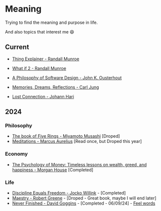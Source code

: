 # Meaning
Trying to find the meaning and purpose in life.

And also topics that interest me :smile:

## Current
 - [Thing Explainer - Randall Munroe](https://www.amazon.com/Thing-Explainer-Complicated-Stuff-Simple/dp/0544668251/ref=sr_1_2?crid=3O3X6PHVEM7MF&dib=eyJ2IjoiMSJ9.U6YjhAiQM2oKIbSCMMKTNYk_tkIFYdFsKTncIVj8AZMkHQUzz13PjZvXtjx8EhDp7VWLobgVhw21-h36VjqSIGpC7C4CQZatuyMif7umV-mrzP6ywMflJYB88Hl4G5dhPRMBDy93aO3wl1IcGdff5KilsoAvX4JC4l5QmGQJwGe6S7OJXkCIIuvRLwpQB2MIcf63-I5AP3NaEnU31GD1WsMpiWfm7xPEbue_0J47FRM.kCeWw7TM6UxXPcziWypilJlQ18r2aDfvLZtcralWb1o&dib_tag=se&keywords=randall+munroe&qid=1722480107&s=books&sprefix=randall+munro%2Cstripbooks-intl-ship%2C217&sr=1-2)

 - [What if 2 - Randall Munroe](https://www.amazon.com/What-Additional-Scientific-Hypothetical-Questions-ebook/dp/B09QYDQQ7N/ref=tmm_kin_swatch_0?_encoding=UTF8&dib_tag=se&dib=eyJ2IjoiMSJ9.IY-1ktFwBsLH4883vSd7fU3onVWFrncKCuwodmR4xT4BWIzYOJus9ZoYbLshlsDwX7nOhkQAAzCQVvbDN_tTcse4hgPJWd945CYSdR6ztt6HBiAGJ1BuoZ2cV0QPUlK3BJ2X9x5KhT8HAh62mxMCF-tU2fGS9HJV84smNVmRkCzMBxn3fE0i1kWvO0ZzCi3lzMffHqpoVBVTDSZZEH0fSbKRAT_NUu5465f3wYA1zTA.b-NnATZkxdsOezkRgr5yLtrnY-W3rInDBPL0nKnme7g&qid=1722993060&sr=8-1)

 - [A Philosophy of Software Design - John K. Ousterhout](https://www.amazon.com/Philosophy-Software-Design-2nd-ebook/dp/B09B8LFKQL/ref=tmm_kin_swatch_0?_encoding=UTF8&dib_tag=se&dib=eyJ2IjoiMSJ9.ShnrOSht__U5NskXPfy72GF5kFOSWrIZEhhOxp85g9pAbDJqQu1xXeuh7l6XaWIloNx1-U6rLzshY0AZh9QNJsRoMT7LecPDBWpXtYWJBDfhWBPM9zAiLknDvTNiO6trWfCjfhbG2VZ89Amrvkv6aoqrbIE61qVqAc3Oov3QhZUTn-7pr1yyT9vCVCf2N29TkSx6IJDFyBp0n25wR2qMryFy5RaIYmP7MxwFGOvkWXY.JraKrFYEaE1WAO0181Aojx7nNLRF8aCXNZPraCFRb0o&qid=1722993144&sr=8-1)
 
 - [Memories, Dreams, Reflections - Carl Jung](https://www.amazon.com/Memories-Dreams-Reflections-Carl-Gustav-ebook/dp/B004FYZK52/ref=tmm_kin_swatch_0?_encoding=UTF8&dib_tag=se&dib=eyJ2IjoiMSJ9.GbEJq1IpzZ3dPIfONEJaTWiPz5FFyxMuW9PIYmSeJU5DyT1Vo7L6GreiQ6LqoAtMuwJ5FTvQDNwi5Oec6-Fk9okTGODd2MDNPiccB5wtCi5Pij9vYIlHcLc2uKdccfzuZOmwakwH0gE3x7kBFWO8bxDTqHyruiBYZT5hnyapDA9JibNAPmvcypfV-_khvu12zhpIEDq_TaRrSNJQox51Vwx5sApx3wwqJEYIhaV9oj0.tR4G6nM9pYPZOUW5l_PIIPZzWUfVgDAuK_USSNEnkXc&qid=1722480153&sr=1-1)
 
 - [Lost Connection -  Johann Hari](https://www.amazon.com/Lost-Connections-Uncovering-Depression-Unexpected-ebook/dp/B07583XJRW/ref=tmm_kin_swatch_0?_encoding=UTF8&qid=&sr=)
 

## 2024

### Philosophy
 - [The book of Five Rings - Miyamoto Musashi](https://www.amazon.com/Book-Five-Rings-Miyamoto-Musashi-ebook/dp/B0C5FSNH6K/ref=tmm_kin_swatch_0?_encoding=UTF8&dib_tag=se&dib=eyJ2IjoiMSJ9.mlodxpd4uCTV8H8UcC9dsZiv6DjZilK8QIp8UN6SB08Wv7TtjAiwL2VCtQ4TGmBYH8NQjXGyJ740xVBtybeG-Tyt7G1jgVznOcrG_lEmO7bGcHoRIAS4VsIKhCMWG4wwH678Ev6jT7-ObqSD2tjRE3LFk_NHqI-KMiFkwSzGGiiBGwUoM5vtShyq_fZUO3CHc9x3HDjCqRxyQkwf8zL8WThbai5uhtjFN2-Ye7AEXqg.guWhWCy9vHPXHvfQoPIc4QmIEOLvKUeBxcWlXH8fdpQ&qid=1722992750&sr=8-1) [Droped] 
 - [Meditations - Marcus Aurelius](https://www.amazon.com/Meditations-Adapted-Contemporary-Reader-Classics-ebook/dp/B01M8NT3IX/ref=tmm_kin_swatch_0?_encoding=UTF8&dib_tag=se&dib=eyJ2IjoiMSJ9.w5dtuVMp407CdCRbqzzjyudkuClkF0rJhspCPGmC6WTCoCiz2lki3G0VZohqcV7y6PFStLovw8KxBW98wyzlLdn7SET0mh4DcxjeVL--HcZ2Ya9dGbVoXHxzELL8IoU93yj-IoDAkhBWmLIMUGa9GKR6mruDhaptTqSUy84oczrHdajOAU83HscozZi3qFXrG_kQ9E4Qx_gEbU9aT1f4EsROwF1la9VgicUEUwIwD_o.F1noSptnpkZJbWXaFdFo3sobfYbg4TiTXVpcAjPvZxk&qid=1722992863&sr=8-5) [Read once, but Droped this year]



### Economy
 - [The Psychology of Money: Timeless lessons on wealth, greed, and happiness - Morgan House](https://www.amazon.com/Psychology-Money-Timeless-lessons-happiness/dp/0857197681) [Completed]


### Life 
 - [Discipline Equals Freedom - Jocko Willink](https://www.amazon.com/-/de/dp/1250274435/ref=sr_1_1?__mk_de_DE=%C3%85M%C3%85%C5%BD%C3%95%C3%91&crid=1DEH347Q68Y3J&dib=eyJ2IjoiMSJ9.LI098dU5uFZGdoCQLzI-lSdmYPDzqDU1hzAvdMozEOmWhXHJVRbRaGNWBuIEO8_nsIMcuv28HE1CCcyN_IBo0JH5Ke4l1G4JmDshKYvLwkHwo9OIqU1oLRt8-ZwFsxCiM8cBE37FTkEqs7hB91F6_Vj3Mk_4Fwb6GNemREHt0IgCkZmP8F8pJTI4Cfyq7yuCSfA1NU-5bBhhCdvbk7F9ZhHeB-D0V6n3HPYhDvdgrmA.7mY_WVVGMurAhFlrx41hx8gTn__ckIxnQI-Oh4jTyy8&dib_tag=se&keywords=discipline+is+freedom&qid=1722479937&s=books&sprefix=discipline+is+freedom%2Cstripbooks-intl-ship%2C254&sr=1-1) - [Completed]
 - [Maestry - Robert Greene](https://www.amazon.com/-/de/dp/1846681561/ref=sr_1_2?__mk_de_DE=%C3%85M%C3%85%C5%BD%C3%95%C3%91&crid=11X8UMKHGD3OY&dib=eyJ2IjoiMSJ9.8UTIIBrvKG0lZyEDnPyxtGhY48DR5rQFIc28XrLFQaEYKg4VInrsYDEGBOHLsCAxPuNRqa1Y3_o2ipyjWiJRuCsgMXyDeprJq50Me_dhS_z-TNwGpmk6itkHTrnI-VWRr58MURF7x756veWNo27WEUc2n-mi0PihqV2tb3QTNMgKKIJ6hU9PToUnNHYHrnJKilIOjkZsKf_MnuEllqLXflapkOVYZWqxy9So4OMSrAs.7lkEPRe8OtiaMmDRsVrPpSMNVQmypHZMkufb7I9qFRo&dib_tag=se&keywords=Mastery&qid=1722479983&s=books&sprefix=master%2Cstripbooks-intl-ship%2C228&sr=1-2&language=en_US) - [Droped - Great book, maybe I will end later]
 - [Never Finished - David Goggins](https://www.amazon.com/Never-Finished-Unshackle-Your-Within-ebook/dp/B0BJMN7RMV/ref=sr_1_2?crid=W7LN5KJ7E7NU&dib=eyJ2IjoiMSJ9.177YlP5utKl4At3cuG97NUtuLmKdjHiL_FC9_OlXJ4_TomMKHA5ziwd8nI9Il5kSv8a0o3TQhTI9CRCHjfXB2Yxh4h6s6FmXI0-XNBg2d006ySexQH-ABAZscXmBqFjX1URz5UrU-VDV6HYIVlpGS3xNKAFyquQPLaBIN3W5kLH18mo5pMxbj1sgEzqdbDOjpLcQjSHooxSS2NCGNKSZqu2xWKIX16qAxMKRnrCm_vg.5kElHASnl8m7HOqkErDGOvo-fES6M_o2-xbRrtbZNwk&dib_tag=se&keywords=david+goggins&qid=1722480329&s=digital-text&sprefix=david+goggins%2Cdigital-text%2C235&sr=1-2) - [Completed - 06/09/24] - [Feel words](book_reviews/never_finished.md)

